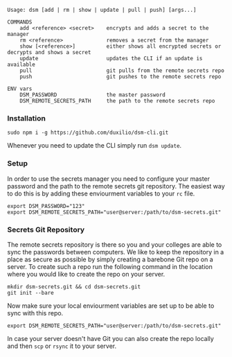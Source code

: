 ```
Usage: dsm [add | rm | show | update | pull | push] [args...]

COMMANDS
	add <reference> <secret>	encrypts and adds a secret to the manager
	rm <reference>				removes a secret from the manager
	show [<reference>]			either shows all encrypted secrets or decrypts and shows a secret
	update						updates the CLI if an update is available
	pull						git pulls from the remote secrets repo
	push						git pushes to the remote secrets repo

ENV vars
	DSM_PASSWORD				the master password
	DSM_REMOTE_SECRETS_PATH		the path to the remote secrets repo
```

### Installation
```
sudo npm i -g https://github.com/duxilio/dsm-cli.git
```

Whenever you need to update the CLI simply run `dsm update`.

### Setup
In order to use the secrets manager you need to configure your master password and the path to the remote secrets git repository. The easiest way to do this is by adding these enviourment variables to your `rc` file.
```
export DSM_PASSWORD="123"
export DSM_REMOTE_SECRETS_PATH="user@server:/path/to/dsm-secrets.git"
```

### Secrets Git Repository
The remote secrets repository is there so you and your colleges are able to sync the passwords between computers. We like to keep the repository in a place as secure as possible by simply creating a barebone Git repo on a server. To create such a repo run the following command in the location where you would like to create the repo on your server.
```
mkdir dsm-secrets.git && cd dsm-secrets.git
git init --bare
```

Now make sure your local enviourment variables are set up to be able to sync with this repo.
```
export DSM_REMOTE_SECRETS_PATH="user@server:/path/to/dsm-secrets.git"
```

In case your server doesn't have Git you can also create the repo locally and then `scp` or `rsync` it to your server.
